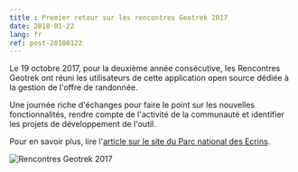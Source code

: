 ```yaml
---
title : Premier retour sur les rencontres Geotrek 2017
date: 2018-01-22
lang: fr
ref: post-20180122
---
```


Le 19 octobre 2017, pour la deuxième année consécutive, les Rencontres Geotrek ont réuni les utilisateurs de cette application open source dédiée à la gestion de l'offre de randonnée. 

Une journée riche d'échanges pour faire le point sur les nouvelles fonctionnalités, rendre compte de l'activité de la communauté et identifier les projets de développement de l'outil.

Pour en savoir plus, lire l'<a target="_blank" href="http://www.ecrins-parcnational.fr/actualite/rencontres-geotrek-numerique-service-valorisation-territoires">article sur le site du Parc national des Ecrins</a>.

<img alt="Rencontres Geotrek 2017" src="http://www.ecrins-parcnational.fr/sites/ecrins-parcnational.com/files/styles/bandeau/public/article/16026/rencontres-geotrek-bandeau.jpg" style="max-width: 100%"/>
